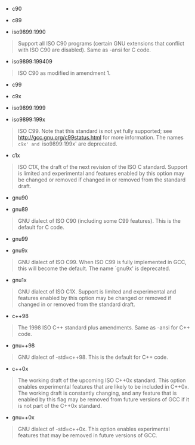 - c90

- c89

- iso9899:1990
> Support all ISO C90 programs (certain GNU extensions that conflict with ISO C90 are disabled). Same as -ansi for C code.

- iso9899:199409
> ISO C90 as modified in amendment 1.
>
- c99

- c9x

- iso9899:1999

- iso9899:199x
> ISO C99. Note that this standard is not yet fully supported; see http://gcc.gnu.org/c99status.html for more information. The names `c9x' and `iso9899:199x' are deprecated.

- c1x
> ISO C1X, the draft of the next revision of the ISO C standard. Support is limited and experimental and features enabled by this option may be changed or removed if changed in or removed from the standard draft.

- gnu90

- gnu89
> GNU dialect of ISO C90 (including some C99 features). This is the default for C code.

- gnu99

- gnu9x
> GNU dialect of ISO C99. When ISO C99 is fully implemented in GCC, this will become the default. The name `gnu9x' is deprecated.

- gnu1x
> GNU dialect of ISO C1X. Support is limited and experimental and features enabled by this option may be changed or removed if changed in or removed from the standard draft.
>
- c++98
> The 1998 ISO C++ standard plus amendments. Same as -ansi for C++ code.

- gnu++98
> GNU dialect of -std=c++98. This is the default for C++ code.

- c++0x
> The working draft of the upcoming ISO C++0x standard. This option enables experimental features that are likely to be included in C++0x. The working draft is constantly changing, and any feature that is enabled by this flag may be removed from future versions of GCC if it is not part of the C++0x standard.

- gnu++0x
> GNU dialect of -std=c++0x. This option enables experimental features that may be removed in future versions of GCC.

